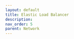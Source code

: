 ```yaml
---
layout: default
title: Elastic Load Balancer
description: 
nav_order: 5
parent: Network
---
```






